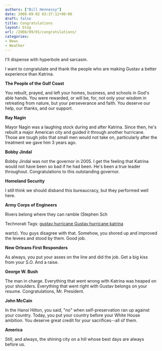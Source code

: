 ```yaml
---
authors: ["Bill Hennessy"]
date: 2008-09-02 03:37:12+00:00
draft: false
title: Congratulations
layout: blog
url: /2008/09/01/congratulations/
categories:
- News
- Weather
---
```


I'll dispense with hyperbole and sarcasm.

I want to congratulate and thank the people who are making Gustav a better experience than Katrina.

**The People of the Gulf Coast**

You rebuilt, prayed, and left your homes, business, and schools in God's able hands. You were rewarded, or will be, for, not only your wisdom in retreating from nature, but your perseverance and faith. You deserve our help, our thanks, and our support. 

**Ray Nagin**

Mayor Nagin was a laughing stock during and after Katrina. Since then, he's rebuilt a major American city and guided it through another hurricane. Those are tough jobs that small men would not take on, particularly after the treatment we gave him 3 years ago.

**Bobby Jindal**

Bobby Jindal was not the governor in 2005. I get the feeling that Katrina would not have been so bad if he had been. He's been a true leader throughout. Congratulations to this outstanding governor.

**Homeland Security**

I still think we should disband this bureaucracy, but they performed well here.

**Army Corps of Engineers**

Rivers belong where they can ramble (Stephen Sch

Technorati Tags: [gustav](https://technorati.com/tags/gustav),[hurricane Gustav](https://technorati.com/tags/hurricane%20Gustav),[hurricane katrina](https://technorati.com/tags/hurricane%20katrina)

wartz). You guys disagree with that. Somehow, you shored up and improved the levees and stood by them. Good job.

**New Orleans First Responders**

As always, you put your asses on the line and did the job. Get a big kiss from your S.O. And a raise.

**George W. Bush**

The man in charge. Everything that went wrong with Katrina was heaped on your shoulders. Everything that went right with Gustav belongs on your resume. Congratulations, Mr. President.

**John McCain**

In the Hanoi Hilton, you said, "no" when self-preservation ran up against your country. Today, you put your country before your White House ambition. You deserve great credit for your sacrifices--all of them.

**America**

Still, and always, the shining city on a hill whose best days are always before us.
